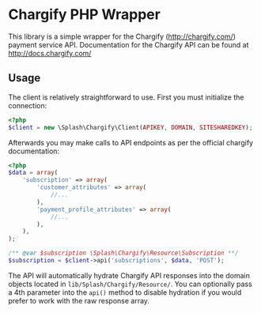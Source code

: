 Chargify PHP Wrapper
===

This library is a simple wrapper for the Chargify (http://chargify.com/) payment service API. Documentation for the Chargify API can be found at http://docs.chargify.com/


Usage
---

The client is relatively straightforward to use. First you must initialize the connection:

```php
<?php
$client = new \Splash\Chargify\Client(APIKEY, DOMAIN, SITESHAREDKEY);

```

Afterwards you may make calls to API endpoints as per the official chargify documentation:

```php
<?php
$data = array(
    'subscription' => array(
        'customer_attributes' => array(
            //...
        ),
        'payment_profile_attributes' => array(
            //...
        ),
    ),
);

/** @var $subscription \Splash\Chargify\Resource\Subscription **/
$subscription = $client->api('subscriptions', $data, 'POST');
```

The API will automatically hydrate Chargify API responses into the domain objects located in `lib/Splash/Chargify/Resource/`. You can optionally pass a 4th parameter into the `api()` method to disable hydration if you would prefer to work with the raw response array.